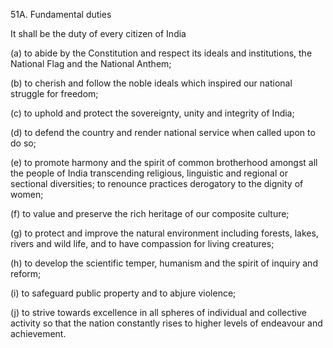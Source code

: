 51A. Fundamental duties

It shall be the duty of every citizen of India

(a) to abide by the Constitution and respect its ideals and institutions, the National Flag and the National Anthem;

(b) to cherish and follow the noble ideals which inspired our national struggle for freedom;

(c) to uphold and protect the sovereignty, unity and integrity of India;

(d) to defend the country and render national service when called upon to do so;

(e) to promote harmony and the spirit of common brotherhood amongst all the people of India transcending religious, linguistic and regional or sectional diversities; to renounce practices derogatory to the dignity of women;

(f) to value and preserve the rich heritage of our composite culture;

(g) to protect and improve the natural environment including forests, lakes, rivers and wild life, and to have compassion for living creatures;

(h) to develop the scientific temper, humanism and the spirit of inquiry and reform;

(i) to safeguard public property and to abjure violence;

(j) to strive towards excellence in all spheres of individual and collective activity so that the nation constantly rises to higher levels of endeavour and achievement.